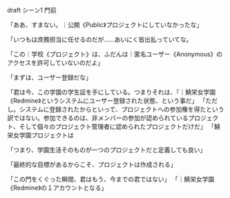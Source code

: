 draft シーン1 門前


「ああ、すまない。｜公開《Public》プロジェクトにしていなかったな」

「いつもは庶務担当に任せるのだが……あいにく皆出払っていてな。

「この｜学校《プロジェクト》は、ふだんは｜匿名ユーザー《Anonymous》のアクセスを許可していないのだよ」


「まずは、ユーザー登録だな」



「君は今、この学園の学生証を手にしている。つまりそれは、『｜鯖栄女学園《Redmine》というシステムにユーザー登録された状態、という事だ」
「ただし。システムに登録されたからといって、プロジェクトへの参加権を得たという訳ではない。参加できるのは、非メンバーの参加が認められているプロジェクト、そして個々のプロジェクト管理者に認められたプロジェクトだけだ」
「鯖栄女学園プロジェクトは





「つまり、学園生活そのものが一つのプロジェクトだと定義しても良い」

「最終的な目標があるからこそ、プロジェクトは作成される」



「この門をくぐった瞬間、君はもう、今までの君ではない」
「｜鯖栄女学園《Redmine》の１アカウントとなる」

